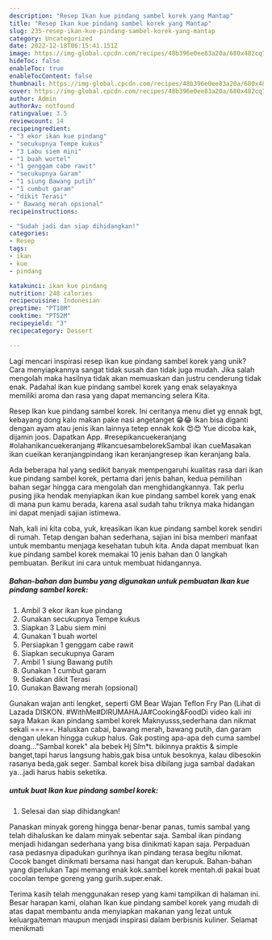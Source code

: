 ```yaml
---
description: "Resep Ikan kue pindang sambel korek yang Mantap"
title: "Resep Ikan kue pindang sambel korek yang Mantap"
slug: 235-resep-ikan-kue-pindang-sambel-korek-yang-mantap
category: Uncategorized
date: 2022-12-18T06:15:41.151Z
image: https://img-global.cpcdn.com/recipes/48b396e0ee83a20a/680x482cq70/ikan-kue-pindang-sambel-korek-foto-resep-utama.jpg
hideToc: false
enableToc: true
enableTocContent: false
thumbnail: https://img-global.cpcdn.com/recipes/48b396e0ee83a20a/680x482cq70/ikan-kue-pindang-sambel-korek-foto-resep-utama.jpg
cover: https://img-global.cpcdn.com/recipes/48b396e0ee83a20a/680x482cq70/ikan-kue-pindang-sambel-korek-foto-resep-utama.jpg
author: Admin
authorAv: notfound
ratingvalue: 3.5
reviewcount: 14
recipeingredient:
- "3 ekor ikan kue pindang"
- "secukupnya Tempe kukus"
- "3 Labu siem mini"
- "1 buah wortel"
- "1 genggam cabe rawit"
- "secukupnya Garam"
- "1 siung Bawang putih"
- "1 cumbut garam"
- "dikit Terasi"
- " Bawang merah opsional"
recipeinstructions:

- "Sudah jadi dan siap dihidangkan!"
categories:
- Resep
tags:
- ikan
- kue
- pindang

katakunci: ikan kue pindang 
nutrition: 248 calories
recipecuisine: Indonesian
preptime: "PT18M"
cooktime: "PT52M"
recipeyield: "3"
recipecategory: Dessert

---
```





Lagi mencari inspirasi resep ikan kue pindang sambel korek yang unik? Cara menyiapkannya sangat tidak susah dan tidak juga mudah. Jika salah mengolah maka hasilnya tidak akan memuaskan dan justru cenderung tidak enak. Padahal ikan kue pindang sambel korek yang enak selayaknya memiliki aroma dan rasa yang dapat memancing selera Kita.





Resep Ikan kue pindang sambel korek. Ini ceritanya menu diet yg ennak bgt, kebayang dong kalo makan pake nasi angetanget 😁😂 Ikan bisa diganti dengan ayam atau jenis ikan lainnya tetep ennak kok 😍😍 Yue dicoba kak, dijamin joos. Dapatkan App. #resepikancuekeranjang #olahanikancuekeranjang #IkancuesambelorekSambal ikan cueMasakan ikan cueikan keranjangpindang ikan keranjangresep ikan keranjang bala.

Ada beberapa hal yang sedikit banyak mempengaruhi kualitas rasa dari ikan kue pindang sambel korek, pertama dari jenis bahan, kedua pemilihan bahan segar hingga cara mengolah dan menghidangkannya. Tak perlu pusing jika hendak menyiapkan ikan kue pindang sambel korek yang enak di mana pun kamu berada, karena asal sudah tahu triknya maka hidangan ini dapat menjadi sajian istimewa.






Nah, kali ini kita coba, yuk, kreasikan ikan kue pindang sambel korek sendiri di rumah. Tetap dengan bahan sederhana, sajian ini bisa memberi manfaat untuk membantu menjaga kesehatan tubuh kita. Anda dapat membuat Ikan kue pindang sambel korek memakai 10 jenis bahan dan 0 langkah pembuatan. Berikut ini cara untuk membuat hidangannya.

<!--inarticleads1-->

##### Bahan-bahan dan bumbu yang digunakan untuk pembuatan Ikan kue pindang sambel korek:

1. Ambil 3 ekor ikan kue pindang
1. Gunakan secukupnya Tempe kukus
1. Siapkan 3 Labu siem mini
1. Gunakan 1 buah wortel
1. Persiapkan 1 genggam cabe rawit
1. Siapkan secukupnya Garam
1. Ambil 1 siung Bawang putih
1. Gunakan 1 cumbut garam
1. Sediakan dikit Terasi
1. Gunakan  Bawang merah (opsional)


Gunakan wajan anti lengket, seperti GM Bear Wajan Teflon Fry Pan (Lihat di Lazada DISKON. #WithMe#DIRUMAHAJA#Cooking&amp;FoodDi video kali ini saya Makan ikan pindang sambel korek Maknyusss,sederhana dan nikmat sekali =====. Haluskan cabai, bawang merah, bawang putih, dan garam dengan ulekan hingga cukup halus. Gak posting apa-apa deh cuma sambel doang…&#34;Sambal korek&#34; ala bebek Hj S*l*m*t. bikinnya praktis &amp; simple banget,tapi harus langsung habis,gak bisa untuk besoknya, kalau dibesokin rasanya beda,gak seger. Sambal korek bisa dibilang juga sambal dadakan ya…jadi harus habis seketika. 

<!--inarticleads2-->

#####  untuk buat Ikan kue pindang sambel korek:


1. Selesai dan siap dihidangkan!

Panaskan minyak goreng hingga benar-benar panas, tumis sambal yang telah dihaluskan ke dalam minyak sebentar saja. Sambal ikan pindang menjadi hidangan sederhana yang bisa dinikmati kapan saja. Perpaduan rasa pedasnya dipadukan gurihnya ikan pindang terasa begitu nikmat. Cocok banget dinikmati bersama nasi hangat dan kerupuk. Bahan-bahan yang diperlukan Tapi memang enak kok.sambel korek mentah.di pakai buat cocolan tempe goreng yang gurih.super.enak. 

Terima kasih telah menggunakan resep yang kami tampilkan di halaman ini. Besar harapan kami, olahan Ikan kue pindang sambel korek yang mudah di atas dapat membantu anda menyiapkan makanan yang lezat untuk keluarga/teman maupun menjadi inspirasi dalam berbisnis kuliner. Selamat menikmati
